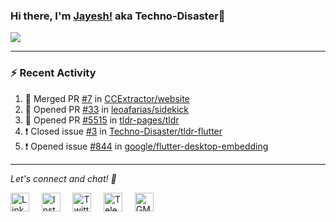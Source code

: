 ### Hi there, I'm [Jayesh!](https://technodisaster.wtf) aka Techno-Disaster👋

<a href="https://github.com/anuraghazra/github-readme-stats">
  <img align="center" src="https://github-readme-stats.vercel.app/api?username=Techno-Disaster&include_all_commits=true&count_private=true&show_icons=true&icon_color=f3437a&bg_color=30,f2ffe6,e6ffff" />
</a>

---

### :zap: Recent Activity

<!--START_SECTION:activity-->
1. 🎉 Merged PR [#7](https://github.com//CCExtractor/website/pull/7) in [CCExtractor/website](https://github.com//CCExtractor/website)
2. 💪 Opened PR [#33](https://github.com//leoafarias/sidekick/pull/33) in [leoafarias/sidekick](https://github.com//leoafarias/sidekick)
3. 💪 Opened PR [#5515](https://github.com//tldr-pages/tldr/pull/5515) in [tldr-pages/tldr](https://github.com//tldr-pages/tldr)
4. ❗️ Closed issue [#3](https://github.com//Techno-Disaster/tldr-flutter/issues/3) in [Techno-Disaster/tldr-flutter](https://github.com//Techno-Disaster/tldr-flutter)
5. ❗️ Opened issue [#844](https://github.com//google/flutter-desktop-embedding/issues/844) in [google/flutter-desktop-embedding](https://github.com//google/flutter-desktop-embedding)
<!--END_SECTION:activity-->






---

<i> Let's connect and chat! :incoming_envelope: </i>

<a href="https://www.linkedin.com/in/techno_disaster"><img src="https://cdn.jsdelivr.net/npm/simple-icons@v3/icons/linkedin.svg" width="30px" alt="LinkedIn"></a> &nbsp; &nbsp;
<a href="https://instagram.com/techno_disaster"><img src="https://cdn.jsdelivr.net/npm/simple-icons@v3/icons/instagram.svg" width="30px" alt="Instagram"></a> &nbsp; &nbsp;
<a href="https://twitter.com/techno_disaster"><img src="https://cdn.jsdelivr.net/npm/simple-icons@v3/icons/twitter.svg" width="30px" alt="Twitter"></a> &nbsp; &nbsp;
<a href="https://t.me/techno_disaster"><img src="https://cdn.jsdelivr.net/npm/simple-icons@v3/icons/telegram.svg" width="30px" alt="Telegram"></a> &nbsp; &nbsp;
<a href="mailto:nirvejayesh@gmail.com"><img src="https://cdn.jsdelivr.net/npm/simple-icons@v3/icons/gmail.svg" width="30px" alt="GMail"></a> &nbsp; &nbsp;
